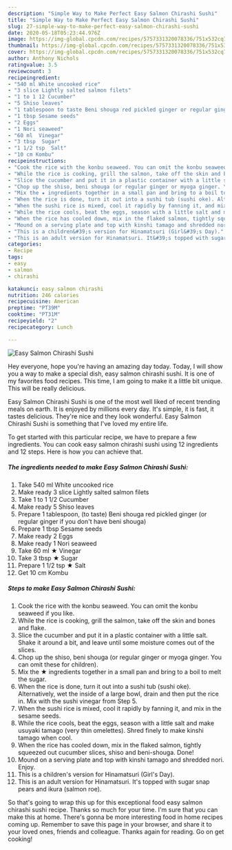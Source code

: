 ```yaml
---
description: "Simple Way to Make Perfect Easy Salmon Chirashi Sushi"
title: "Simple Way to Make Perfect Easy Salmon Chirashi Sushi"
slug: 27-simple-way-to-make-perfect-easy-salmon-chirashi-sushi
date: 2020-05-18T05:23:44.976Z
image: https://img-global.cpcdn.com/recipes/5757331320078336/751x532cq70/easy-salmon-chirashi-sushi-recipe-main-photo.jpg
thumbnail: https://img-global.cpcdn.com/recipes/5757331320078336/751x532cq70/easy-salmon-chirashi-sushi-recipe-main-photo.jpg
cover: https://img-global.cpcdn.com/recipes/5757331320078336/751x532cq70/easy-salmon-chirashi-sushi-recipe-main-photo.jpg
author: Anthony Nichols
ratingvalue: 3.5
reviewcount: 3
recipeingredient:
- "540 ml White uncooked rice"
- "3 slice Lightly salted salmon filets"
- "1 to 1 12 Cucumber"
- "5 Shiso leaves"
- "1 tablespoon to taste Beni shouga red pickled ginger or regular ginger if you dont have beni shouga"
- "1 tbsp Sesame seeds"
- "2 Eggs"
- "1 Nori seaweed"
- "60 ml  Vinegar"
- "3 tbsp  Sugar"
- "1 1/2 tsp  Salt"
- "10 cm Kombu"
recipeinstructions:
- "Cook the rice with the konbu seaweed. You can omit the konbu seaweed if you like."
- "While the rice is cooking, grill the salmon, take off the skin and bones and flake."
- "Slice the cucumber and put it in a plastic container with a little salt. Shake it around a bit, and leave until some moisture comes out of the slices."
- "Chop up the shiso, beni shouga (or regular ginger or myoga ginger. You can omit these for children)."
- "Mix the ★ ingredients together in a small pan and bring to a boil to melt the sugar."
- "When the rice is done, turn it out into a sushi tub (sushi oke). Alternatively, wet the inside of a large bowl, drain and then put the rice in. Mix with the sushi vinegar from Step 5."
- "When the sushi rice is mixed, cool it rapidly by fanning it, and mix in the sesame seeds."
- "While the rice cools, beat the eggs, season with a little salt and make usuyaki tamago (very thin omelettes). Shred finely to make kinshi tamago when cool."
- "When the rice has cooled down, mix in the flaked salmon, tightly squeezed out cucumber slices, shiso and beni-shouga. Done!"
- "Mound on a serving plate and top with kinshi tamago and shredded nori. Enjoy."
- "This is a children&#39;s version for Hinamatsuri (Girl&#39;s Day)."
- "This is an adult version for Hinamatsuri. It&#39;s topped with sugar snap pears and ikura (salmon roe)."
categories:
- Recipe
tags:
- easy
- salmon
- chirashi

katakunci: easy salmon chirashi 
nutrition: 246 calories
recipecuisine: American
preptime: "PT39M"
cooktime: "PT31M"
recipeyield: "2"
recipecategory: Lunch

---
```



![Easy Salmon Chirashi Sushi](https://img-global.cpcdn.com/recipes/5757331320078336/751x532cq70/easy-salmon-chirashi-sushi-recipe-main-photo.jpg)

Hey everyone, hope you're having an amazing day today. Today, I will show you a way to make a special dish, easy salmon chirashi sushi. It is one of my favorites food recipes. This time, I am going to make it a little bit unique. This will be really delicious.



Easy Salmon Chirashi Sushi is one of the most well liked of recent trending meals on earth. It is enjoyed by millions every day. It's simple, it is fast, it tastes delicious. They're nice and they look wonderful. Easy Salmon Chirashi Sushi is something that I've loved my entire life.


To get started with this particular recipe, we have to prepare a few ingredients. You can cook easy salmon chirashi sushi using 12 ingredients and 12 steps. Here is how you can achieve that.

<!--inarticleads1-->

##### The ingredients needed to make Easy Salmon Chirashi Sushi:

1. Take 540 ml White uncooked rice
1. Make ready 3 slice Lightly salted salmon filets
1. Take 1 to 1 1/2 Cucumber
1. Make ready 5 Shiso leaves
1. Prepare 1 tablespoon, (to taste) Beni shouga red pickled ginger (or regular ginger if you don&#39;t have beni shouga)
1. Prepare 1 tbsp Sesame seeds
1. Make ready 2 Eggs
1. Make ready 1 Nori seaweed
1. Take 60 ml ★ Vinegar
1. Take 3 tbsp ★ Sugar
1. Prepare 1 1/2 tsp ★ Salt
1. Get 10 cm Kombu




<!--inarticleads2-->

##### Steps to make Easy Salmon Chirashi Sushi:

1. Cook the rice with the konbu seaweed. You can omit the konbu seaweed if you like.
1. While the rice is cooking, grill the salmon, take off the skin and bones and flake.
1. Slice the cucumber and put it in a plastic container with a little salt. Shake it around a bit, and leave until some moisture comes out of the slices.
1. Chop up the shiso, beni shouga (or regular ginger or myoga ginger. You can omit these for children).
1. Mix the ★ ingredients together in a small pan and bring to a boil to melt the sugar.
1. When the rice is done, turn it out into a sushi tub (sushi oke). Alternatively, wet the inside of a large bowl, drain and then put the rice in. Mix with the sushi vinegar from Step 5.
1. When the sushi rice is mixed, cool it rapidly by fanning it, and mix in the sesame seeds.
1. While the rice cools, beat the eggs, season with a little salt and make usuyaki tamago (very thin omelettes). Shred finely to make kinshi tamago when cool.
1. When the rice has cooled down, mix in the flaked salmon, tightly squeezed out cucumber slices, shiso and beni-shouga. Done!
1. Mound on a serving plate and top with kinshi tamago and shredded nori. Enjoy.
1. This is a children&#39;s version for Hinamatsuri (Girl&#39;s Day).
1. This is an adult version for Hinamatsuri. It&#39;s topped with sugar snap pears and ikura (salmon roe).




So that's going to wrap this up for this exceptional food easy salmon chirashi sushi recipe. Thanks so much for your time. I'm sure that you can make this at home. There's gonna be more interesting food in home recipes coming up. Remember to save this page in your browser, and share it to your loved ones, friends and colleague. Thanks again for reading. Go on get cooking!
